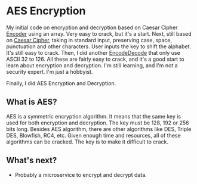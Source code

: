 # AES Encryption

My initial code on encryption and decryption based on Caesar Cipher [Encoder](https://github.com/GazaliAhmad/encoder) using an array. Very easy to crack, but it's a start.
Next, still based on [Caesar Cipher](https://github.com/GazaliAhmad/caesarCipher), taking in standard input, preserving case, space, punctuation and other characters.  User inputs the key to shift the alphabet.  It's still easy to crack.
Then, I did another [EncodeDecode](https://github.com/GazaliAhmad/EncodeDecode) that only use ASCII 32 to 126. All these are fairly easy to crack, and it's a good start to learn about encryption and decryption.  I'm still learning, and I'm not a security expert.  I'm just a hobbyist.

Finally, I did AES Encryption and Decryption.

## What is AES?

AES is a symmetric encryption algorithm. It means that the same key is used for both encryption and decryption. The key must be 128, 192 or 256 bits long.
Besides AES algorithm, there are other algorithms like DES, Triple DES, Blowfish, RC4, etc. Given enough time and resources, all of these algorithms can be cracked. The key is to make it difficult to crack. 

## What's next?

- Probably a microservice to encrypt and decrypt data.